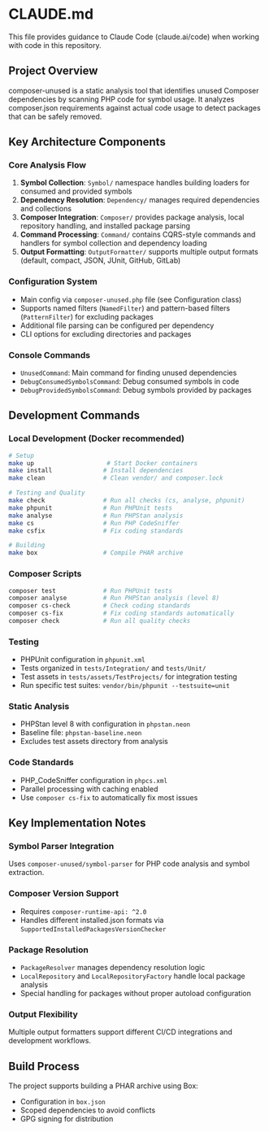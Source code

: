 # CLAUDE.md

This file provides guidance to Claude Code (claude.ai/code) when working with code in this repository.

## Project Overview

composer-unused is a static analysis tool that identifies unused Composer dependencies by scanning PHP code for symbol usage. It analyzes composer.json requirements against actual code usage to detect packages that can be safely removed.

## Key Architecture Components

### Core Analysis Flow
1. **Symbol Collection**: `Symbol/` namespace handles building loaders for consumed and provided symbols
2. **Dependency Resolution**: `Dependency/` manages required dependencies and collections
3. **Composer Integration**: `Composer/` provides package analysis, local repository handling, and installed package parsing
4. **Command Processing**: `Command/` contains CQRS-style commands and handlers for symbol collection and dependency loading
5. **Output Formatting**: `OutputFormatter/` supports multiple output formats (default, compact, JSON, JUnit, GitHub, GitLab)

### Configuration System
- Main config via `composer-unused.php` file (see Configuration class)
- Supports named filters (`NamedFilter`) and pattern-based filters (`PatternFilter`) for excluding packages
- Additional file parsing can be configured per dependency
- CLI options for excluding directories and packages

### Console Commands
- `UnusedCommand`: Main command for finding unused dependencies
- `DebugConsumedSymbolsCommand`: Debug consumed symbols in code
- `DebugProvidedSymbolsCommand`: Debug symbols provided by packages

## Development Commands

### Local Development (Docker recommended)
```bash
# Setup
make up                    # Start Docker containers
make install              # Install dependencies
make clean                # Clean vendor/ and composer.lock

# Testing and Quality
make check                # Run all checks (cs, analyse, phpunit)
make phpunit              # Run PHPUnit tests
make analyse              # Run PHPStan analysis  
make cs                   # Run PHP CodeSniffer
make csfix                # Fix coding standards

# Building
make box                  # Compile PHAR archive
```

### Composer Scripts
```bash
composer test             # Run PHPUnit tests
composer analyse          # Run PHPStan analysis (level 8)
composer cs-check         # Check coding standards
composer cs-fix           # Fix coding standards automatically
composer check            # Run all quality checks
```

### Testing
- PHPUnit configuration in `phpunit.xml`
- Tests organized in `tests/Integration/` and `tests/Unit/`
- Test assets in `tests/assets/TestProjects/` for integration testing
- Run specific test suites: `vendor/bin/phpunit --testsuite=unit`

### Static Analysis
- PHPStan level 8 with configuration in `phpstan.neon`
- Baseline file: `phpstan-baseline.neon`
- Excludes test assets directory from analysis

### Code Standards
- PHP_CodeSniffer configuration in `phpcs.xml`
- Parallel processing with caching enabled
- Use `composer cs-fix` to automatically fix most issues

## Key Implementation Notes

### Symbol Parser Integration
Uses `composer-unused/symbol-parser` for PHP code analysis and symbol extraction.

### Composer Version Support
- Requires `composer-runtime-api: ^2.0`
- Handles different installed.json formats via `SupportedInstalledPackagesVersionChecker`

### Package Resolution
- `PackageResolver` manages dependency resolution logic
- `LocalRepository` and `LocalRepositoryFactory` handle local package analysis
- Special handling for packages without proper autoload configuration

### Output Flexibility
Multiple output formatters support different CI/CD integrations and development workflows.

## Build Process

The project supports building a PHAR archive using Box:
- Configuration in `box.json`
- Scoped dependencies to avoid conflicts
- GPG signing for distribution